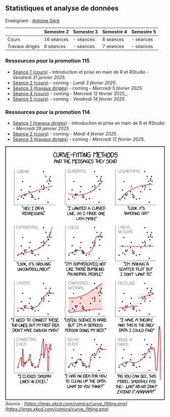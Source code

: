 ## Statistiques et analyse de données 

Enseignant : [Antoine Géré](mailto:a.gere@istom.fr)

|       | Semestre 2 | Semestre 3 | Semestre 4 | Semestre 5 |
|:------|:-----------|:-----------|:-----------|:-----------|
| Cours | 16 séances | - séances  | 8 séances  | - séances  |
| Travaux dirigés    | 8 séances  | - séances  | 7 séances  | - séances  |

### Ressources pour la promotion 115

- [Séance 1 (cours)](./sTa7/lecture-s/intro_R.md) - Introduction et prise en main de R et RStudio - _Vendredi 31 janvier 2025_.
- [Séance 2 (cours)](./sTa7/lecture-s/stat_1.md) - coming - _Lundi 3 février 2025_.
- [Séance 3 (travaux dirigés)](./sTa7/lecture-s/stat_1.md) - coming - _Mercredi 5 février 2025_.
- [Séance 4 (cours)](./sTa7/lecture-s/stat_1.md) - coming - Mercredi 12 février 2025_.
- [Séance 5 (cours)](./sTa7/lecture-s/stat_1.md) - coming - _Vendredi 14 février 2025_.

### Ressources pour la promotion 114

- [Séance 1 (travaux dirigés)](./sTa7/lecture-s/intro_R.md) - Introduction et prise en main de R et RStudio - _Mercredi 29 janvier 2025_.
- [Séance 2 (cours)](./sTa7/lecture-s/stat_2.md) - coming - _Mardi 4 février 2025_.
- [Séance 3 (travaux dirigés)](./sTa7/lecture-s/stat_2.md) - coming - _Mercredi 12 février 2025_.


![image](./sTa7/lecture-s/img/curve_fitting.png)
_Source : [https://imgs.xkcd.com/comics/curve_fitting.png](https://imgs.xkcd.com/comics/curve_fitting.png)_
